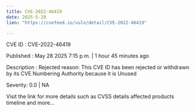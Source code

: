 ```yaml
---
title: CVE-2022-46419
date: 2025-5-28
lien: "https://cvefeed.io/vuln/detail/CVE-2022-46419"

---
```


CVE ID : CVE-2022-46419

Published :  May 28
2025
7:15 p.m. | 1 hour
45 minutes ago

Description : Rejected reason: This CVE ID has been rejected or withdrawn by its CVE Numbering Authority because it is Unused

Severity: 0.0 | NA

Visit the link for more details
such as CVSS details
affected products
timeline
and more...
